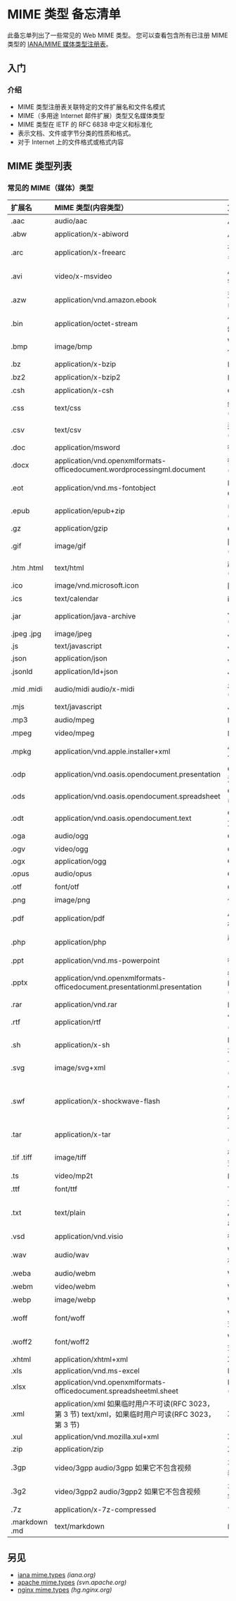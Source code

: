 
<!-- 
Source: https://github.com/jaywcjlove/reference/blob/main/docs/mime.md
Retrieved on: 2025-05-10
-->

MIME 类型 备忘清单
===

此备忘单列出了一些常见的 Web MIME 类型。 您可以查看包含所有已注册 MIME 类型的 [IANA/MIME 媒体类型注册表](https://www.iana.org/assignments/media-types/media-types.xhtml)。

入门
----

### 介绍
<!--rehype:style=display:none;&wrap-style=padding-top:0;&wrap-class=col-span-3-->

- MIME 类型注册表关联特定的文件扩展名和文件名模式
- MIME（多用途 Internet 邮件扩展）类型又名媒体类型
- MIME 类型在 IETF 的 RFC 6838 中定义和标准化
- 表示文档、文件或字节分类的性质和格式。
- 对于 Internet 上的文件格式或格式内容
<!--rehype:className=style-round-->

MIME 类型列表
--------

### 常见的 MIME（媒体）类型
<!--rehype:wrap-class=col-span-3-->

扩展名 | MIME 类型(内容类型） | 文件种类
:-|:-|:-
\.aac           | audio/aac                                                                                       | AAC 音频
\.abw           | application/x\-abiword                                                                          | AbiWord 文档
\.arc           | application/x\-freearc                                                                          | 存档文档（嵌入多个文件）
\.avi           | video/x\-msvideo                                                                                | AVI: 音频视频交错
\.azw           | application/vnd\.amazon\.ebook                                                                  | 亚马逊 Kindle 电子书格式
\.bin           | application/octet\-stream                                                                       | 任何类型的二进制数据
\.bmp           | image/bmp                                                                                       | Windows OS/2 位图图形
\.bz            | application/x\-bzip                                                                             | BZip 存档
\.bz2           | application/x\-bzip2                                                                            | BZip2 存档
\.csh           | application/x\-csh                                                                              | C\-Shell 脚本
\.css           | text/css                                                                                        | 级联样式表 (CSS)
\.csv           | text/csv                                                                                        | 逗号分隔值 (CSV)
\.doc           | application/msword                                                                              | 微软 Word
\.docx          | application/vnd\.openxmlformats\-officedocument\.wordprocessingml\.document                     | 微软 Word (OpenXML)
\.eot           | application/vnd\.ms\-fontobject                                                                 | MS 嵌入式 OpenType 字体
\.epub          | application/epub\+zip                                                                           | 电子出版物 (EPUB)
\.gz            | application/gzip                                                                                | GZip 压缩存档
\.gif           | image/gif                                                                                       | 图形交换格式 (GIF)
\.htm \.html    | text/html                                                                                       | 超文本标记语言 (HTML)
\.ico           | image/vnd\.microsoft\.icon                                                                      | 图标格式
\.ics           | text/calendar                                                                                   | iCalendar 格式
\.jar           | application/java\-archive                                                                       | Java 存档 (JAR)
\.jpeg \.jpg    | image/jpeg                                                                                      | JPEG 图像
\.js            | text/javascript                                                                                 | JavaScript
\.json          | application/json                                                                                | JSON格式
\.jsonld        | application/ld\+json                                                                            | JSON\-LD 格式
\.mid \.midi    | audio/midi audio/x\-midi                                                                        | 乐器数字接口 (MIDI)
\.mjs           | text/javascript                                                                                 | JavaScript 模块
\.mp3           | audio/mpeg                                                                                      | MP3 音频
\.mpeg          | video/mpeg                                                                                      | MPEG 视频
\.mpkg          | application/vnd\.apple\.installer\+xml                                                          | Apple 安装程序包
\.odp           | application/vnd\.oasis\.opendocument\.presentation                                              | OpenDocument 演示文档
\.ods           | application/vnd\.oasis\.opendocument\.spreadsheet                                               | OpenDocument 电子表格文档
\.odt           | application/vnd\.oasis\.opendocument\.text                                                      | OpenDocument 文本文档
\.oga           | audio/ogg                                                                                       | OGG 音频
\.ogv           | video/ogg                                                                                       | OGG 视频
\.ogx           | application/ogg                                                                                 | OGG
\.opus          | audio/opus                                                                                      | Opus 音频
\.otf           | font/otf                                                                                        | OpenType 字体
\.png           | image/png                                                                                       | 便携式网络图形
\.pdf           | application/pdf                                                                                 | Adobe 便携式文档格式 (PDF)
\.php           | application/php                                                                                 | 超文本预处理器（个人主页）
\.ppt           | application/vnd\.ms\-powerpoint                                                                 | 微软PowerPoint
\.pptx          | application/vnd\.openxmlformats\-officedocument\.presentationml\.presentation                   | 微软 PowerPoint (OpenXML)
\.rar           | application/vnd\.rar                                                                            | RAR 存档
\.rtf           | application/rtf                                                                                 | 富文本格式 (RTF)
\.sh            | application/x\-sh                                                                               | Bourne shell 脚本
\.svg           | image/svg\+xml                                                                                  | 可缩放矢量图形 (SVG)
\.swf           | application/x\-shockwave\-flash                                                                 | 小型 Web 格式 (SWF) 或 Adobe Flash 文档
\.tar           | application/x\-tar                                                                              | Tape 存档 (TAR)
\.tif \.tiff    | image/tiff                                                                                      | 标记图像文件格式 (TIFF)
\.ts            | video/mp2t                                                                                      | MPEG 传输流
\.ttf           | font/ttf                                                                                        | TrueType 字体
\.txt           | text/plain                                                                                      | 文本，（通常为 ASCII 或 ISO 8859\-n）
\.vsd           | application/vnd\.visio                                                                          | 微软 Visio
\.wav           | audio/wav                                                                                       | Waveform 音频格式
\.weba          | audio/webm                                                                                      | WEBM 音频
\.webm          | video/webm                                                                                      | WEBM视频
\.webp          | image/webp                                                                                      | WEBP图像
\.woff          | font/woff                                                                                       | Web 开放字体格式 (WOFF)
\.woff2         | font/woff2                                                                                      | Web 开放字体格式 (WOFF)
\.xhtml         | application/xhtml\+xml                                                                          | XHTML
\.xls           | application/vnd\.ms\-excel                                                                      | Microsoft Excel
\.xlsx          | application/vnd\.openxmlformats\-officedocument\.spreadsheetml\.sheet                           | Microsoft Excel (OpenXML)
\.xml           | application/xml 如果临时用户不可读(RFC 3023，第 3 节) text/xml，如果临时用户可读(RFC 3023，第 3 节)     | XML
\.xul           | application/vnd\.mozilla\.xul\+xml                                                              | XUL
\.zip           | application/zip                                                                                 | ZIP 档案
\.3gp           | video/3gpp audio/3gpp 如果它不包含视频                                                            | 3GPP 音视频容器
\.3g2           | video/3gpp2 audio/3gpp2 如果它不包含视频                                                          | 3GPP2 音视频容器
\.7z            | application/x\-7z\-compressed                                                                   | 7-zip 存档
\.markdown \.md | text/markdown                                                                                   | Markdown 文件
<!--rehype:className=show-header-->

另见
---

- [iana mime.types](http://www.iana.org/assignments/media-types/media-types.xhtml) _(iana.org)_
- [apache mime.types](http://svn.apache.org/repos/asf/httpd/httpd/trunk/docs/conf/mime.types) _(svn.apache.org)_
- [nginx mime.types](http://hg.nginx.org/nginx/raw-file/default/conf/mime.types) _(hg.nginx.org)_
